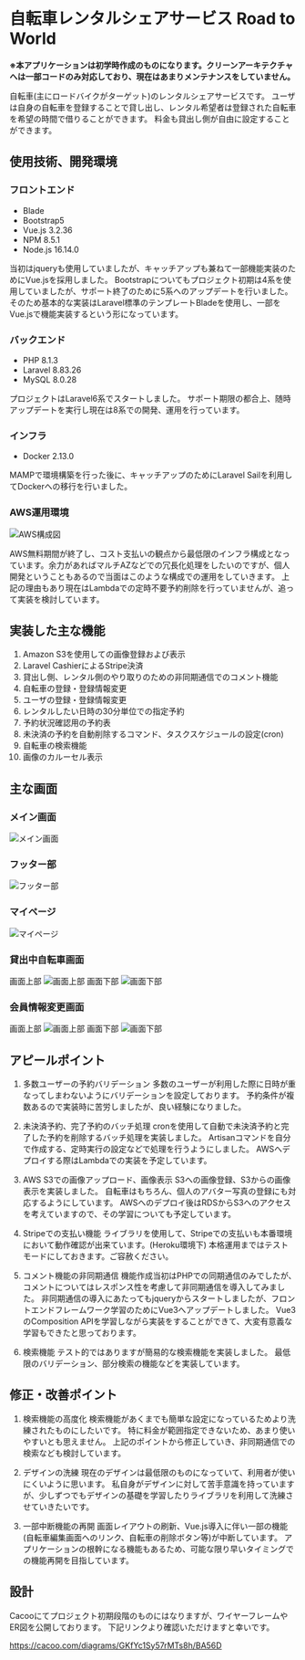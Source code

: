 # 自転車レンタルシェアサービス Road to World

__※本アプリケーションは初学時作成のものになります。クリーンアーキテクチャへは一部コードのみ対応しており、現在はあまりメンテナンスをしていません。__

自転車(主にロードバイクがターゲット)のレンタルシェアサービスです。
ユーザは自身の自転車を登録することで貸し出し、レンタル希望者は登録された自転車を希望の時間で借りることができます。
料金も貸出し側が自由に設定することができます。

## 使用技術、開発環境

### フロントエンド

- Blade
- Bootstrap5
- Vue.js 3.2.36
- NPM 8.5.1
- Node.js 16.14.0

当初はjqueryも使用していましたが、キャッチアップも兼ねて一部機能実装のためにVue.jsを採用しました。
Bootstrapについてもプロジェクト初期は4系を使用していましたが、サポート終了のために5系へのアップデートを行いました。
そのため基本的な実装はLaravel標準のテンプレートBladeを使用し、一部をVue.jsで機能実装するという形になっています。

### バックエンド

- PHP 8.1.3
- Laravel 8.83.26
- MySQL 8.0.28

プロジェクトはLaravel6系でスタートしました。
サポート期限の都合上、随時アップデートを実行し現在は8系での開発、運用を行っています。

### インフラ

- Docker 2.13.0

MAMPで環境構築を行った後に、キャッチアップのためにLaravel Sailを利用してDockerへの移行を行いました。

### AWS運用環境

![AWS構成図](https://user-images.githubusercontent.com/88781098/211971114-1ea716d2-be7c-4957-8665-36ef6bee8028.png)

AWS無料期間が終了し、コスト支払いの観点から最低限のインフラ構成となっています。余力があればマルチAZなどでの冗長化処理をしたいのですが、個人開発ということもあるので当面はこのような構成での運用をしていきます。
上記の理由もあり現在はLambdaでの定時不要予約削除を行っていませんが、追って実装を検討しています。

## 実装した主な機能

1. Amazon S3を使用しての画像登録および表示
2. Laravel CashierによるStripe決済
3. 貸出し側、レンタル側のやり取りのための非同期通信でのコメント機能
4. 自転車の登録・登録情報変更
5. ユーザの登録・登録情報変更
6. レンタルしたい日時の30分単位での指定予約
7. 予約状況確認用の予約表
8. 未決済の予約を自動削除するコマンド、タスクスケジュールの設定(cron)
9. 自転車の検索機能
10. 画像のカルーセル表示

## 主な画面

### メイン画面

![メイン画面](https://user-images.githubusercontent.com/88781098/212450466-e2b99207-c1b5-41be-8a92-c4063bdf55c0.png)

### フッター部

![フッター部](https://user-images.githubusercontent.com/88781098/212450783-334e0705-4354-4718-b40e-53094d60d627.png)

### マイページ

![マイページ](https://user-images.githubusercontent.com/88781098/212450636-090470d8-7318-4314-9b69-074b5640bc45.png)

### 貸出中自転車画面

画面上部
![画面上部](https://user-images.githubusercontent.com/88781098/212452323-10bb97b4-3520-4bb6-afbc-f6910a9ae485.png)
画面下部
![画面下部](https://user-images.githubusercontent.com/88781098/212452719-0efd9e20-1fe8-4728-b55f-2b9eb0758b36.png)

### 会員情報変更画面

画面上部
![画面上部](https://user-images.githubusercontent.com/88781098/212454002-82852a64-b738-44ba-ae0d-03bd647bd9a4.png)
画面下部
![画面下部](https://user-images.githubusercontent.com/88781098/212454384-7edc6bd9-561c-4119-a89d-3ba669e36ac2.png)

## アピールポイント

1. 多数ユーザーの予約バリデーション
多数のユーザーが利用した際に日時が重なってしまわないようにバリデーションを設定しております。
予約条件が複数あるので実装時に苦労しましたが、良い経験になりました。

2. 未決済予約、完了予約のバッチ処理
cronを使用して自動で未決済予約と完了した予約を削除するバッチ処理を実装しました。
Artisanコマンドを自分で作成する、定時実行の設定などで処理を行うようにしました。
AWSへデプロイする際はLambdaでの実装を予定しています。

3. AWS S3での画像アップロード、画像表示
S3への画像登録、S3からの画像表示を実装しました。
自転車はもちろん、個人のアバター写真の登録にも対応するようにしています。
AWSへのデプロイ後はRDSからS3へのアクセスを考えていますので、その学習についても予定しています。

4. Stripeでの支払い機能
ライブラリを使用して、Stripeでの支払いも本番環境において動作確認が出来ています。(Heroku環境下)
本格運用まではテストモードにしておきます。ご容赦ください。

5. コメント機能の非同期通信
機能作成当初はPHPでの同期通信のみでしたが、コメントについてはレスポンス性を考慮して非同期通信を導入してみました。
非同期通信の導入にあたってもjqueryからスタートしましたが、フロントエンドフレームワーク学習のためにVue3へアップデートしました。
Vue3のComposition APIを学習しながら実装をすることができて、大変有意義な学習もできたと思っております。

6. 検索機能
テスト的ではありますが簡易的な検索機能を実装しました。
最低限のバリデーション、部分検索の機能などを実装しています。

## 修正・改善ポイント

1. 検索機能の高度化
検索機能があくまでも簡単な設定になっているためより洗練されたものにしたいです。
特に料金が範囲指定できないため、あまり使いやすいとも思えません。
上記のポイントから修正していき、非同期通信での検索なども検討しています。

2. デザインの洗練
現在のデザインは最低限のものになっていて、利用者が使いにくいように思います。
私自身がデザインに対して苦手意識を持っていますが、少しずつでもデザインの基礎を学習したりライブラリを利用して洗練させていきたいです。

3. 一部中断機能の再開
画面レイアウトの刷新、Vue.js導入に伴い一部の機能(自転車編集画面へのリンク、自転車の削除ボタン等)が中断しています。
アプリケーションの根幹になる機能もあるため、可能な限り早いタイミングでの機能再開を目指しています。

## 設計

Cacooにてプロジェクト初期段階のものにはなりますが、ワイヤーフレームやER図を公開しております。
下記リンクより確認いただけますと幸いです。

<https://cacoo.com/diagrams/GKfYc1Sy57rMTs8h/BA56D>

